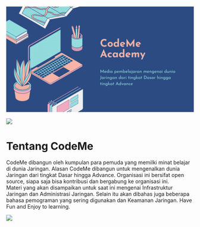 <p align="center">
    <img alt="Banner CodeMe" src="https://raw.githubusercontent.com/CodeMe-Academy/.github/main/src/banner.png">
</p>


<img src="https://user-images.githubusercontent.com/73097560/115834477-dbab4500-a447-11eb-908a-139a6edaec5c.gif"></p>

# Tentang CodeMe
CodeMe dibangun oleh kumpulan para pemuda yang memilki minat belajar di dunia Jaringan. Alasan CodeMe dibangun untuk mengenalkan dunia Jaringan dari tingkat Dasar hingga Advance. Organisasi ini bersifat open source, siapa saja bisa kontribusi dan bergabung ke organisasi ini.
<br> Materi yang akan disampaikan untuk saat ini mengenai Infrastruktur Jaringan dan Administrasi Jaringan. Selain itu akan dibahas juga beberapa bahasa pemograman yang sering digunakan dan Keamanan Jaringan. Have Fun and Enjoy to learning.

<img src="https://user-images.githubusercontent.com/73097560/115834477-dbab4500-a447-11eb-908a-139a6edaec5c.gif"></p>